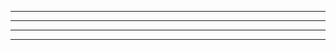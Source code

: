 
____________________________


____________________________

___________________


____________________________
